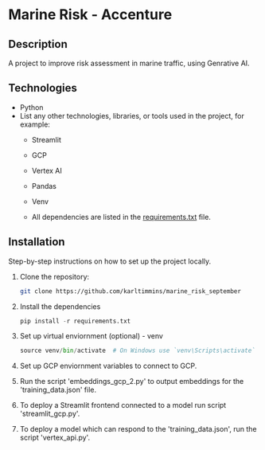 # Marine Risk - Accenture

## Description
A project to improve risk assessment in marine traffic, using Genrative AI.

## Technologies
- Python
- List any other technologies, libraries, or tools used in the project, for example:
  - Streamlit
  - GCP
  - Vertex AI
  - Pandas
  - Venv

  - All dependencies are listed in the [requirements.txt](requirements.txt) file.

## Installation
Step-by-step instructions on how to set up the project locally.

1. Clone the repository:
    ```bash
    git clone https://github.com/karltimmins/marine_risk_september 
    ```

2. Install the dependencies

    ```python
    pip install -r requirements.txt
    ```

3. Set up virtual enviornment (optional) - venv

    ```python -m venv venv
    source venv/bin/activate  # On Windows use `venv\Scripts\activate`
    ```

4. Set up GCP enviornment variables to connect to GCP.

5. Run the script 'embeddings_gcp_2.py' to output embeddings for the 'training_data.json' file.

5. To deploy a Streamlit frontend connected to a model run script 'streamlit_gcp.py'.

5. To deploy a model which can respond to the 'training_data.json', run the script 'vertex_api.py'.

